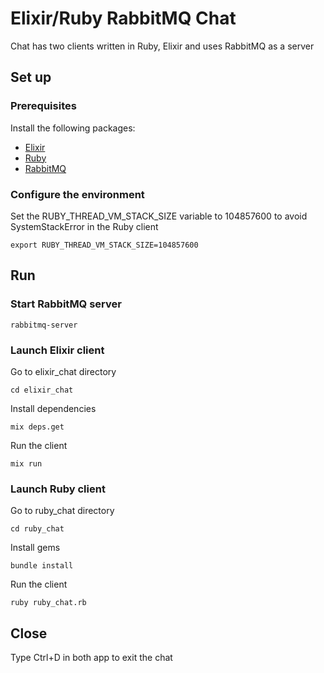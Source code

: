 # Elixir/Ruby RabbitMQ Chat
Chat has two clients written in Ruby, Elixir and uses RabbitMQ as a server

## Set up
### Prerequisites
Install the following packages:
* [Elixir](http://elixir-lang.org/install.html)
* [Ruby](https://www.ruby-lang.org/en/documentation/installation/)
* [RabbitMQ](https://www.rabbitmq.com/download.html)
### Configure the environment
Set the RUBY_THREAD_VM_STACK_SIZE variable to 104857600 to avoid SystemStackError in the Ruby client
```
export RUBY_THREAD_VM_STACK_SIZE=104857600
```
## Run
### Start RabbitMQ server
```
rabbitmq-server
```
### Launch Elixir client
Go to elixir_chat directory
```
cd elixir_chat
```
Install dependencies
```
mix deps.get
```
Run the client
```
mix run
```
### Launch Ruby client
Go to ruby_chat directory
```
cd ruby_chat
```
Install gems
```
bundle install
```
Run the client
```
ruby ruby_chat.rb
```
## Close
Type Ctrl+D in both app to exit the chat
